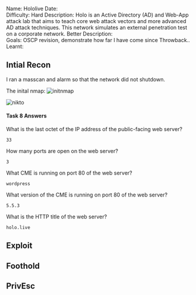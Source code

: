 
Name: Hololive
Date:  
Difficulty: Hard
Description: Holo is an Active Directory (AD) and Web-App attack lab that aims to teach core web attack vectors and more advanced AD attack techniques. This network simulates an external penetration test on a corporate network. 
Better Description:  
Goals: OSCP revision, demonstrate how far I have come since Throwback..
Learnt:

## Intial Recon

I ran a masscan and alarm so that the network did not shutdown.

The inital nmap:
![initnmap](init-recon-nmap-webserver.png)

![nikto](nikto-init-webserver.png)

#### Task 8 Answers

What is the last octet of the IP address of the public-facing web server?
```toggle
33
```
How many ports are open on the web server?
```toggle
3
```
What CME is running on port 80 of the web server?
```toggle
wordpress
```
What version of the CME is running on port 80 of the web server?
```toggle
5.5.3
```
What is the HTTP title of the web server?
```toggle
holo.live
```

## Exploit

## Foothold

## PrivEsc

      
